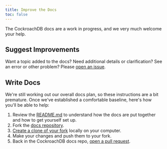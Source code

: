 ```yaml
---
title: Improve the Docs
toc: false
---
```


The CockroachDB docs are a work in progress, and we very much welcome your help. 

## Suggest Improvements

Want a topic added to the docs? Need additional details or clarification? See an error or other problem? Please [open an issue](https://github.com/cockroachdb/docs/issues). 

## Write Docs

We're still working out our overall docs plan, so these instructions are a bit premature. Once we've established a comfortable baseline, here's how you'll be able to help:

1. Review the [README.md](https://github.com/cockroachdb/docs/blob/master/README.md) to understand how the docs are put together and how to get yourself set up.
2. Fork the [docs repository](https://github.com/cockroachdb/docs).
3. [Create a clone of your fork](https://github.com/jseldess/docs-2.git) locally on your computer.
4. Make your changes and push them to your fork.
5. Back in the CockroachDB docs repo, [open a pull request](https://github.com/cockroachdb/docs/pulls).
